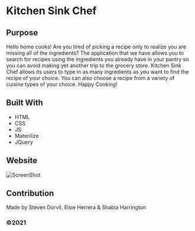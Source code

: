# Kitchen Sink Chef 

## Purpose
Hello home cooks! Are you tired of picking a recipe only to realize you are missing all of the ingredients? The application that we have allows you to search for recipes using the ingredients you already have in your pantry so you can avoid making yet another trip to the grocery store. Kitchen Sink Chef allows its users to type in as many ingredients as you want to find the recipe of your choice. You can also choose a recipe from a variety of cuisine types of your choice. Happy Cooking!   

## Built With
* HTML
* CSS
* JS
* Materilize
* JQuery

## Website



![ScreenShot](/assets/images/.png)

## Contribution
Made by Steven Dorvil, Elsie Herrera & Shabia Harrington 


### ©️2021 